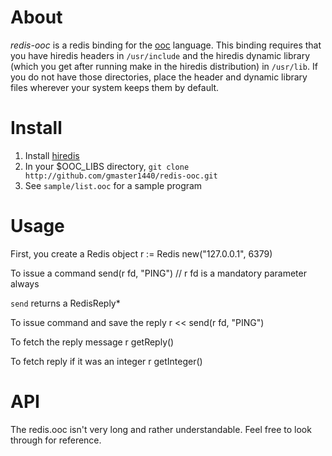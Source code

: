 About
=====

*redis-ooc* is a redis binding for the [ooc](http://ooc-lang.org) language. This binding requires that you have hiredis headers in ``/usr/include`` and the hiredis dynamic library (which you get after running make in the hiredis distribution) in ``/usr/lib``. If you do not have those directories, place the header and dynamic library files wherever your system keeps them by default.

Install
=======

1.  Install [hiredis](http://github.com/antirez/hiredis)
2.  In your $OOC_LIBS directory, ``git clone http://github.com/gmaster1440/redis-ooc.git``
3.  See ``sample/list.ooc`` for a sample program
	
Usage
=====

First, you create a Redis object
    r := Redis new("127.0.0.1", 6379)
	
To issue a command
    send(r fd, "PING") // r fd is a mandatory parameter always

``send`` returns a RedisReply*  
  
To issue command and save the reply
    r << send(r fd, "PING")

To fetch the reply message
    r getReply()

To fetch reply if it was an integer
    r getInteger()

API
====

The redis.ooc isn't very long and rather understandable. Feel free to look through for reference.